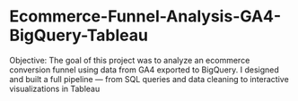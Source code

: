 # Ecommerce-Funnel-Analysis-GA4-BigQuery-Tableau
Objective: The goal of this project was to analyze an ecommerce conversion funnel using data from GA4 exported to BigQuery. I designed and built a full pipeline — from SQL queries and data cleaning to interactive visualizations in Tableau
